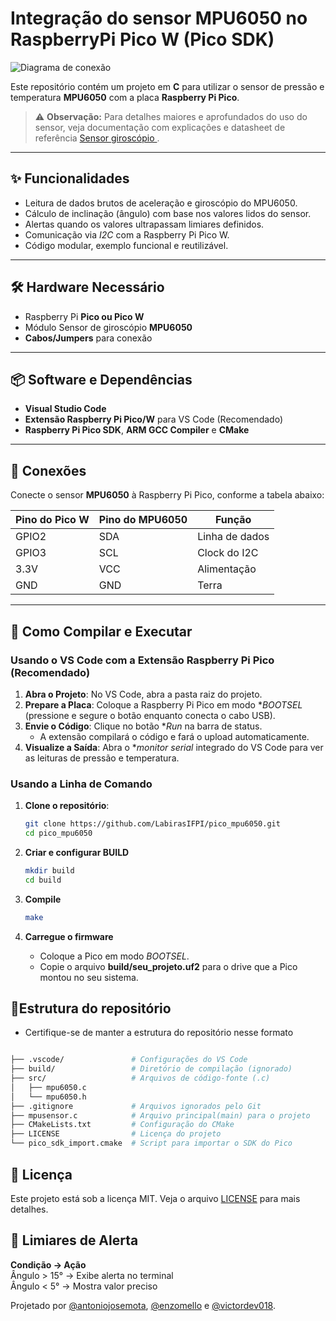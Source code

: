 # Integração do sensor MPU6050 no RaspberryPi Pico W (Pico SDK)

![Diagrama de conexão](https://user-images.githubusercontent.com/107638696/241324971-43b8fe88-447d-4c2d-9296-4b3aaa50f4ce.png)

Este repositório contém um projeto em **C** para utilizar o sensor de pressão e temperatura **MPU6050** com a placa **Raspberry Pi Pico**.


> ⚠️ **Observação:** Para detalhes maiores e aprofundados do uso do sensor, veja documentação com explicações e datasheet de referência [Sensor giroscópio ](https://www.notion.so/labiras/Sensor-Girosc-pio-MPU6050-22967aa6595380b2b38cc1529256ba44).
---

## ✨ Funcionalidades

- Leitura de dados brutos de aceleração e giroscópio do MPU6050.  
- Cálculo de inclinação (ângulo) com base nos valores lidos do sensor.  
- Alertas quando os valores ultrapassam limiares definidos.  
- Comunicação via *I2C* com a Raspberry Pi Pico W.  
- Código modular, exemplo funcional e reutilizável.  

---

## 🛠️ Hardware Necessário
- Raspberry Pi **Pico ou Pico W**
- Módulo Sensor de giroscópio **MPU6050**  
- **Cabos/Jumpers** para conexão  
---

## 📦 Software e Dependências
- **Visual Studio Code**
- **Extensão Raspberry Pi Pico/W** para VS Code (Recomendado)  
- **Raspberry Pi Pico SDK**, **ARM GCC Compiler** e **CMake**  
---

## 🔌 Conexões
Conecte o sensor **MPU6050** à Raspberry Pi Pico, conforme a tabela abaixo:

| Pino do Pico W | Pino do MPU6050 | Função        |
|----------------|------------------|----------------|
| GPIO2          | SDA              | Linha de dados |
| GPIO3          | SCL              | Clock do I2C   |
| 3.3V           | VCC              | Alimentação    |
| GND            | GND              | Terra          |

---

## 🚀 Como Compilar e Executar

### Usando o VS Code com a Extensão Raspberry Pi Pico (Recomendado)
1. **Abra o Projeto**: No VS Code, abra a pasta raiz do projeto.  
2. **Prepare a Placa**: Coloque a Raspberry Pi Pico em modo **BOOTSEL* (pressione e segure o botão enquanto conecta o cabo USB).  
3. **Envie o Código**: Clique no botão **Run* na barra de status.  
   - A extensão compilará o código e fará o upload automaticamente.  
4. **Visualize a Saída**: Abra o **monitor serial* integrado do VS Code para ver as leituras de pressão e temperatura.  

### Usando a Linha de Comando
1. **Clone o repositório**:
   ```bash
   git clone https://github.com/LabirasIFPI/pico_mpu6050.git
   cd pico_mpu6050
   ```
    

3. **Criar e configurar BUILD**
    ```bash 
    mkdir build
    cd build
    ```
4. **Compile**
    ```bash
    make
    ```
    

5. **Carregue o firmware**
   -   Coloque a Pico em modo *BOOTSEL*.
    - Copie o arquivo **build/seu_projeto.uf2** para o drive que a Pico montou no seu sistema.



## 📁Estrutura do repositório
-  Certifique-se de manter a estrutura do repositório nesse formato
  ``` bash

├── .vscode/               # Configurações do VS Code
├── build/                 # Diretório de compilação (ignorado)
├── src/                   # Arquivos de código-fonte (.c)
│   ├── mpu6050.c
│   └── mpu6050.h 
├── .gitignore             # Arquivos ignorados pelo Git
├── mpusensor.c            # Arquivo principal(main) para o projeto
├── CMakeLists.txt         # Configuração do CMake
├── LICENSE                # Licença do projeto
└── pico_sdk_import.cmake  # Script para importar o SDK do Pico
```

## 📄 Licença
Este projeto está sob a licença MIT. Veja o arquivo [LICENSE](LICENSE) para mais detalhes.

## 🚨 Limiares de Alerta
**Condição ->	Ação**  
Ângulo > 15° -> Exibe alerta no terminal  
Ângulo < 5°	-> Mostra valor preciso  

Projetado por [@antoniojosemota](https://github.com/antoniojosemota), [@enzomello](https://github.com/EnzoMello) e [@victordev018](https://github.com/victordev018).
